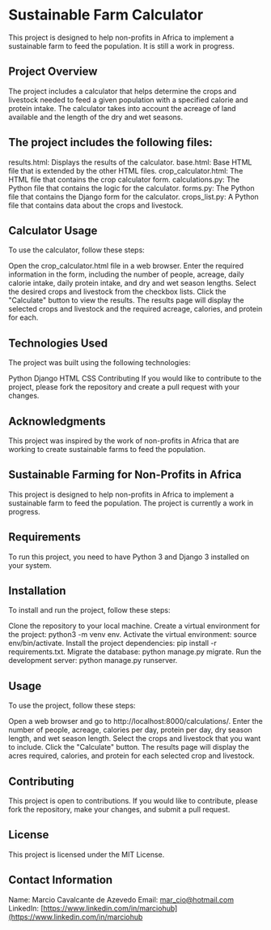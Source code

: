<h1>Sustainable Farm Calculator</h1>
This project is designed to help non-profits in Africa to implement a sustainable farm to feed the population. It is still a work in progress.

<h2>Project Overview</h2>
The project includes a calculator that helps determine the crops and livestock needed to feed a given population with a specified calorie and protein intake. The calculator takes into account the acreage of land available and the length of the dry and wet seasons.

<h2>The project includes the following files:</h2>

results.html: Displays the results of the calculator.
base.html: Base HTML file that is extended by the other HTML files.
crop_calculator.html: The HTML file that contains the crop calculator form.
calculations.py: The Python file that contains the logic for the calculator.
forms.py: The Python file that contains the Django form for the calculator.
crops_list.py: A Python file that contains data about the crops and livestock.

<h2>Calculator Usage</h2>
To use the calculator, follow these steps:

Open the crop_calculator.html file in a web browser.
Enter the required information in the form, including the number of people, acreage, daily calorie intake, daily protein intake, and dry and wet season lengths.
Select the desired crops and livestock from the checkbox lists.
Click the "Calculate" button to view the results.
The results page will display the selected crops and livestock and the required acreage, calories, and protein for each.

<h2>Technologies Used</h2>
The project was built using the following technologies:

Python
Django
HTML
CSS
Contributing
If you would like to contribute to the project, please fork the repository and create a pull request with your changes.

<h2>Acknowledgments</h2>
This project was inspired by the work of non-profits in Africa that are working to create sustainable farms to feed the population.

<h2>Sustainable Farming for Non-Profits in Africa</h2>

This project is designed to help non-profits in Africa to implement a sustainable farm to feed the population. The project is currently a work in progress.

<h2>Requirements</h2>
To run this project, you need to have Python 3 and Django 3 installed on your system.

<h2>Installation</h2>
To install and run the project, follow these steps:

Clone the repository to your local machine.
Create a virtual environment for the project: python3 -m venv env.
Activate the virtual environment: source env/bin/activate.
Install the project dependencies: pip install -r requirements.txt.
Migrate the database: python manage.py migrate.
Run the development server: python manage.py runserver.


<h2>Usage</h2>
To use the project, follow these steps:

Open a web browser and go to http://localhost:8000/calculations/.
Enter the number of people, acreage, calories per day, protein per day, dry season length, and wet season length.
Select the crops and livestock that you want to include.
Click the "Calculate" button.
The results page will display the acres required, calories, and protein for each selected crop and livestock.


<h2>Contributing</h2>
This project is open to contributions. If you would like to contribute, please fork the repository, make your changes, and submit a pull request.

<h2>License</h2>
This project is licensed under the MIT License.

<h2>Contact Information</h2>

Name: Marcio Cavalcante de Azevedo
Email: mar_cio@hotmail.com
LinkedIn: [https://www.linkedin.com/in/marciohub](https://www.linkedin.com/in/marciohub
